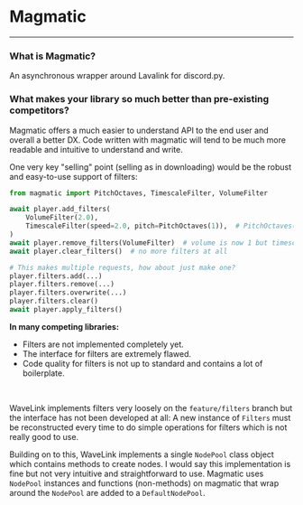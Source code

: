 # Magmatic
---
### What is Magmatic?
An asynchronous wrapper around Lavalink for discord.py.

### What makes your library so much better than pre-existing competitors?
Magmatic offers a much easier to understand API to the end user and overall a better DX.
Code written with magmatic will tend to be much more readable and intuitive to understand and write.

One very key "selling" point (selling as in downloading) would be the robust and easy-to-use support of filters:
```py
from magmatic import PitchOctaves, TimescaleFilter, VolumeFilter

await player.add_filters(
    VolumeFilter(2.0),
    TimescaleFilter(speed=2.0, pitch=PitchOctaves(1)),  # PitchOctaves(1) means +1 octave relative to the base
)
await player.remove_filters(VolumeFilter)  # volume is now 1 but timescalefilter is kept the same
await player.clear_filters()  # no more filters at all

# This makes multiple requests, how about just make one?
player.filters.add(...)
player.filters.remove(...)
player.filters.overwrite(...)
player.filters.clear()
await player.apply_filters()
```

**In many competing libraries:**
- Filters are not implemented completely yet.
- The interface for filters are extremely flawed.
- Code quality for filters is not up to standard and contains a lot of boilerplate.
<br/>

WaveLink implements filters very loosely on the `feature/filters` branch but the interface has not been developed at all:
A new instance of `Filters` must be reconstructed every time to do simple operations for filters which is not really good to use.

Building on to this, WaveLink implements a single `NodePool` class object which contains methods to create nodes.
I would say this implementation is fine but not very intuitive and straightforward to use. Magmatic uses `NodePool` instances and
functions (non-methods) on magmatic that wrap around the `NodePool` are added to a `DefaultNodePool`.
